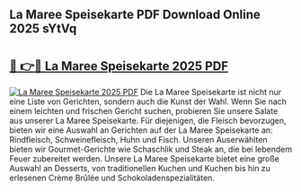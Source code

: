 ## La Maree Speisekarte PDF Download Online 2025 sYtVq

# <h2><a href="http://gce23a.nevu.top/?p=La+Maree+Speisekarte">🔗 👉🔴 La Maree Speisekarte 2025 PDF</a></h2>

[![La Maree Speisekarte 2025 PDF](https://i.imgur.com/dBaPXMq.png)](http://gce23a.nevu.top/?p=La+Maree+Speisekarte)
Die La Maree Speisekarte ist nicht nur eine Liste von Gerichten, sondern auch die Kunst der Wahl. Wenn Sie nach einem leichten und frischen Gericht suchen, probieren Sie unsere Salate aus unserer La Maree Speisekarte. Für diejenigen, die Fleisch bevorzugen, bieten wir eine Auswahl an Gerichten auf der La Maree Speisekarte an: Rindfleisch, Schweinefleisch, Huhn und Fisch. Unseren Auserwählten bieten wir Gourmet-Gerichte wie Schaschlik und Steak an, die bei lebendem Feuer zubereitet werden. Unsere La Maree Speisekarte bietet eine große Auswahl an Desserts, von traditionellen Kuchen und Kuchen bis hin zu erlesenen Crème Brûlée und Schokoladenspezialitäten.

